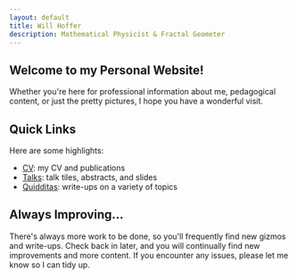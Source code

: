 ```yaml
---
layout: default
title: Will Hoffer
description: Mathematical Physicist & Fractal Geometer
---
```


## Welcome to my Personal Website! 
Whether you're here for professional information about me, pedagogical content, or just the pretty pictures, I hope you have a wonderful visit. 

## Quick Links
Here are some highlights:

- [CV](https://willhoffer.com/cv/): my CV and publications
- [Talks](https://willhoffer.com/talks/): talk tiles, abstracts, and slides
- [Quidditas](https://willhoffer.com/quidditas/): write-ups on a variety of topics


## Always Improving...
There's always more work to be done, so you'll frequently find new gizmos and write-ups. Check back in later, and you will continually find new improvements and more content. If you encounter any issues, please let me know so I can tidy up.



